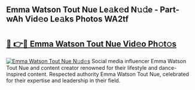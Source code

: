 ## Emma Watson Tout Nue Le𝚊k𝚎d N𝚞𝚍e - Part-wAh Vid𝚎o Le𝚊ks Photos WA2tf

# <h2><a href="http://fb35baq.evod.top/?m=Emma+Watson+Tout+Nue">🔗 👉🔴 Emma Watson Tout Nue Vid𝚎o Ph𝚘t𝚘s</a></h2>

[![Emma Watson Tout Nue N𝚞d𝚎s](https://i.imgur.com/8V9OHl7.gif)](http://fb35baq.evod.top/?m=Emma+Watson+Tout+Nue)
Social media influencer Emma Watson Tout Nue and content creator renowned for their lifestyle and dance-inspired content. Respected authority Emma Watson Tout Nue, celebrated for their expertise and leadership in their field. 
